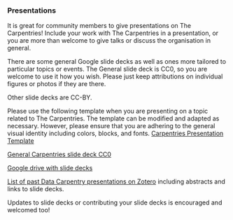 ### Presentations

It is great for community members to give presentations on The Carpentries!
Include your work with The Carpentries in a presentation, or you are more than welcome
to give talks or discuss the organisation in general.

There are some general Google slide decks as well as ones more tailored to
particular topics or events. The General slide deck is CC0, so you are welcome to use it how you wish. Please just keep attributions on individual figures or photos if they are there.

Other slide decks are CC-BY.

Please use the following template when you are presenting on a topic related to The Carpentries. The template can be modified and adapted as necessary. However, please ensure that you are adhering to the general visual identity including colors, blocks, and fonts.
[Carpentries Presentation Template](https://docs.google.com/presentation/d/1y0lvjLwDe34qe7gGiZiBrVLWwVuA6haw9eNDjNqxMKM/edit?usp=sharing)

[General Carpentries slide deck CC0](https://docs.google.com/presentation/d/1fYTlCSQAkVPSalyFAcFxwqRIQ2Ez7YvQDIwOExyg5ts/edit?usp=sharing)

[Google drive with slide decks](https://drive.google.com/drive/folders/12D0D9F2GJX4TIwzWkSHYdaI0VFdYYCul)

[List of past Data Carpentry presentations on Zotero](https://www.zotero.org/groups/597593/datacarpentry/items/collectionKey/WT38F37Q) including abstracts and links to slide decks.

Updates to slide decks or contributing your slide decks is encouraged and welcomed too!
